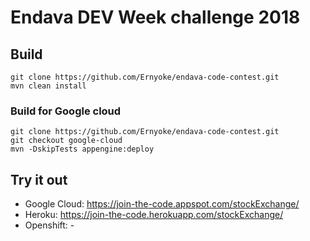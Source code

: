 # Endava DEV Week challenge 2018

## Build
```
git clone https://github.com/Ernyoke/endava-code-contest.git
mvn clean install
```

### Build for Google cloud
```
git clone https://github.com/Ernyoke/endava-code-contest.git
git checkout google-cloud
mvn -DskipTests appengine:deploy
```

## Try it out
* Google Cloud: https://join-the-code.appspot.com/stockExchange/
* Heroku: https://join-the-code.herokuapp.com/stockExchange/
* Openshift: -

